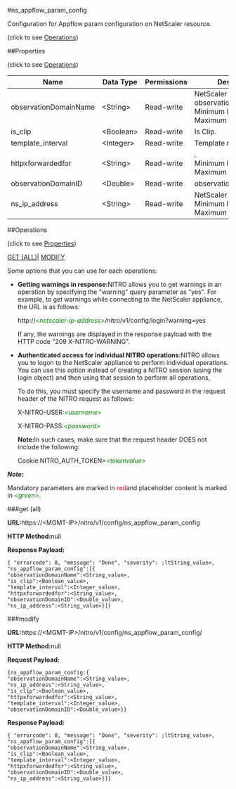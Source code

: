 #ns_appflow_param_config



Configuration for Appflow param configuration on NetScaler resource.

<span>(click to see [Operations](#operations))</span>



##Properties 

<span>(click to see [Operations](#operations))</span>





<table><thead><tr><th>Name</th><th>Data Type</th><th>Permissions</th><th>Description</th></tr></thead><tbody><tr><td>observationDomainName</td><td>&lt;String></td><td>Read-write</td><td>NetScaler observationDomainName.<br>Minimum length = 1<br>Maximum length = 256</td></tr><tr><td>is_clip</td><td>&lt;Boolean></td><td>Read-write</td><td>Is Clip.</td></tr><tr><td>template_interval</td><td>&lt;Integer></td><td>Read-write</td><td>Template refresh interval.</td></tr><tr><td>httpxforwardedfor</td><td>&lt;String></td><td>Read-write</td><td>.<br>Minimum length = 1<br>Maximum length = 10</td></tr><tr><td>observationDomainID</td><td>&lt;Double></td><td>Read-write</td><td>observationDomainID.</td></tr><tr><td>ns_ip_address</td><td>&lt;String></td><td>Read-write</td><td>NetScaler IP Address.<br>Minimum length = 1<br>Maximum length = 64</td></tr></tbody></table>

##Operations 

<span>(click to see [Properties](#properties))</span>





[GET (ALL)](#get-all)| [MODIFY](#m)





Some options that you can use for each operations:

<ul><li><p><b>Getting warnings in response:</b>NITRO allows you to get warnings in an operation by specifying the "warning" query parameter as "yes". For example, to get warnings while connecting to the NetScaler appliance, the URL is as follows:</p><p>http://<span style="color:green;font-style:italic;">&lt;netscaler-ip-address&gt;</span>/nitro/v1/config/login?warning=yes</p><p>If any, the warnings are displayed in the response payload with the HTTP code "209 X-NITRO-WARNING".</p></li><li><p><b>Authenticated access for individual NITRO operations:</b>NITRO allows you to logon to the NetScaler appliance to perform individual operations. You can use this option instead of creating a NITRO session (using the login object) and then using that session to perform all operations,</p><p>To do this, you must specify the username and password in the request header of the NITRO request as follows:</p><p>X-NITRO-USER:<span style="color:green;font-style:italic;">&lt;username&gt;</span></p><p>X-NITRO-PASS:<span style="color:green;font-style:italic;">&lt;password&gt;</span></p><p><b>Note:</b>In such cases, make sure that the request header DOES not include the following:</p><p>Cookie:NITRO_AUTH_TOKEN=<span style="color:green;font-style:italic;">&lt;tokenvalue&gt;</span></p></li></ul>







***Note:*** 

Mandatory parameters are marked in <span style="color:#FF0000;">red</span>and placeholder content is marked in <span style="color:green;font-style:italic">&lt;green&gt;</span>.



###get (all)







<b>URL:</b>https://&lt;MGMT-IP&gt;/nitro/v1/config/ns_appflow_param_config

<b>HTTP Method:</b>null

<b>Response Payload: </b>
```
{ "errorcode": 0, "message": "Done", "severity": ;ltString_value>, "ns_appflow_param_config":[{
"observationDomainName":<String_value>,
"is_clip":<Boolean_value>,
"template_interval":<Integer_value>,
"httpxforwardedfor":<String_value>,
"observationDomainID":<Double_value>,
"ns_ip_address":<String_value>}]}
```







###modify







<b>URL:</b>https://&lt;MGMT-IP&gt;/nitro/v1/config/ns_appflow_param_config/

<b>HTTP Method:</b>null

<b>Request Payload: </b>
```
{ns_appflow_param_config:{
"observationDomainName":<String_value>,
"ns_ip_address":<String_value>,
"is_clip":<Boolean_value>,
"httpxforwardedfor":<String_value>,
"template_interval":<Integer_value>,
"observationDomainID":<Double_value>}}
```

<b>Response Payload: </b>
```
{ "errorcode": 0, "message": "Done", "severity": ;ltString_value>, "ns_appflow_param_config":[{
"observationDomainName":<String_value>,
"is_clip":<Boolean_value>,
"template_interval":<Integer_value>,
"httpxforwardedfor":<String_value>,
"observationDomainID":<Double_value>,
"ns_ip_address":<String_value>}]}
```







